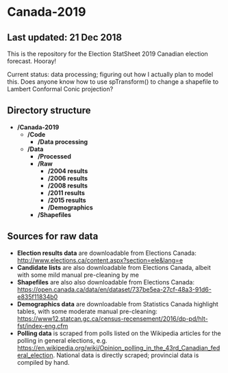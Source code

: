 # Canada-2019
## Last updated: 21 Dec 2018
This is the repository for the Election StatSheet 2019 Canadian election forecast. Hooray!

Current status: data processing; figuring out how I actually plan to model this. Does anyone know how to use spTransform() to change a shapefile to Lambert Conformal Conic projection?

## Directory structure
- **/Canada-2019**
  - **/Code**
    - **/Data processing**
  - **/Data**
    - **/Processed**
    - **/Raw**
      - **/2004 results**
      - **/2006 results**
      - **/2008 results**
      - **/2011 results**
      - **/2015 results**
      - **/Demographics**
    - **/Shapefiles**

## Sources for raw data
- **Election results data** are downloadable from Elections Canada: http://www.elections.ca/content.aspx?section=ele&lang=e
- **Candidate lists** are also downloadable from Elections Canada, albeit with some mild manual pre-cleaning by me
- **Shapefiles** are also also downloadable from Elections Canada: https://open.canada.ca/data/en/dataset/737be5ea-27cf-48a3-91d6-e835f11834b0 
- **Demographics data** are downloadable from Statistics Canada highlight tables, with some moderate manual pre-cleaning: https://www12.statcan.gc.ca/census-recensement/2016/dp-pd/hlt-fst/index-eng.cfm
- **Polling data** is scraped from polls listed on the Wikipedia articles for the polling in general elections, e.g. https://en.wikipedia.org/wiki/Opinion_polling_in_the_43rd_Canadian_federal_election. National data is directly scraped; provincial data is compiled by hand.
